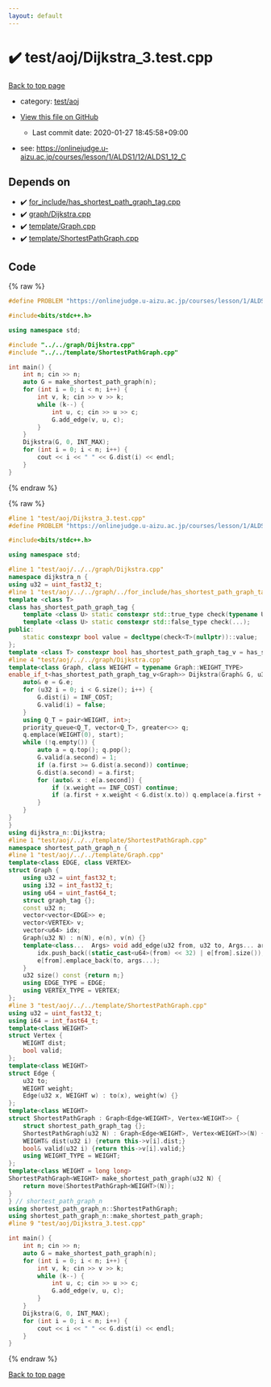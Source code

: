 ```yaml
---
layout: default
---
```


<!-- mathjax config similar to math.stackexchange -->
<script type="text/javascript" async
  src="https://cdnjs.cloudflare.com/ajax/libs/mathjax/2.7.5/MathJax.js?config=TeX-MML-AM_CHTML">
</script>
<script type="text/x-mathjax-config">
  MathJax.Hub.Config({
    TeX: { equationNumbers: { autoNumber: "AMS" }},
    tex2jax: {
      inlineMath: [ ['$','$'] ],
      processEscapes: true
    },
    "HTML-CSS": { matchFontHeight: false },
    displayAlign: "left",
    displayIndent: "2em"
  });
</script>

<script type="text/javascript" src="https://cdnjs.cloudflare.com/ajax/libs/jquery/3.4.1/jquery.min.js"></script>
<script src="https://cdn.jsdelivr.net/npm/jquery-balloon-js@1.1.2/jquery.balloon.min.js" integrity="sha256-ZEYs9VrgAeNuPvs15E39OsyOJaIkXEEt10fzxJ20+2I=" crossorigin="anonymous"></script>
<script type="text/javascript" src="../../../assets/js/copy-button.js"></script>
<link rel="stylesheet" href="../../../assets/css/copy-button.css" />


# :heavy_check_mark: test/aoj/Dijkstra_3.test.cpp

<a href="../../../index.html">Back to top page</a>

* category: <a href="../../../index.html#0d0c91c0cca30af9c1c9faef0cf04aa9">test/aoj</a>
* <a href="{{ site.github.repository_url }}/blob/master/test/aoj/Dijkstra_3.test.cpp">View this file on GitHub</a>
    - Last commit date: 2020-01-27 18:45:58+09:00


* see: <a href="https://onlinejudge.u-aizu.ac.jp/courses/lesson/1/ALDS1/12/ALDS1_12_C">https://onlinejudge.u-aizu.ac.jp/courses/lesson/1/ALDS1/12/ALDS1_12_C</a>


## Depends on

* :heavy_check_mark: <a href="../../../library/for_include/has_shortest_path_graph_tag.cpp.html">for_include/has_shortest_path_graph_tag.cpp</a>
* :heavy_check_mark: <a href="../../../library/graph/Dijkstra.cpp.html">graph/Dijkstra.cpp</a>
* :heavy_check_mark: <a href="../../../library/template/Graph.cpp.html">template/Graph.cpp</a>
* :heavy_check_mark: <a href="../../../library/template/ShortestPathGraph.cpp.html">template/ShortestPathGraph.cpp</a>


## Code

<a id="unbundled"></a>
{% raw %}
```cpp
#define PROBLEM "https://onlinejudge.u-aizu.ac.jp/courses/lesson/1/ALDS1/12/ALDS1_12_C"

#include<bits/stdc++.h>

using namespace std;

#include "../../graph/Dijkstra.cpp"
#include "../../template/ShortestPathGraph.cpp"

int main() {
	int n; cin >> n;
	auto G = make_shortest_path_graph(n);
	for (int i = 0; i < n; i++) {
		int v, k; cin >> v >> k;
		while (k--) {
			int u, c; cin >> u >> c;
			G.add_edge(v, u, c);
		}
	}
	Dijkstra(G, 0, INT_MAX);
	for (int i = 0; i < n; i++) {
		cout << i << " " << G.dist(i) << endl;
	}
}
```
{% endraw %}

<a id="bundled"></a>
{% raw %}
```cpp
#line 1 "test/aoj/Dijkstra_3.test.cpp"
#define PROBLEM "https://onlinejudge.u-aizu.ac.jp/courses/lesson/1/ALDS1/12/ALDS1_12_C"

#include<bits/stdc++.h>

using namespace std;

#line 1 "test/aoj/../../graph/Dijkstra.cpp"
namespace dijkstra_n {
using u32 = uint_fast32_t;
#line 1 "test/aoj/../../graph/../for_include/has_shortest_path_graph_tag.cpp"
template <class T>
class has_shortest_path_graph_tag {
	template <class U> static constexpr std::true_type check(typename U::shortest_path_graph_tag*);
	template <class U> static constexpr std::false_type check(...);
public:
	static constexpr bool value = decltype(check<T>(nullptr))::value;
};
template <class T> constexpr bool has_shortest_path_graph_tag_v = has_shortest_path_graph_tag<T>::value;
#line 4 "test/aoj/../../graph/Dijkstra.cpp"
template<class Graph, class WEIGHT = typename Graph::WEIGHT_TYPE>
enable_if_t<has_shortest_path_graph_tag_v<Graph>> Dijkstra(Graph& G, u32 start, WEIGHT INF_COST) {
	auto& e = G.e;
	for (u32 i = 0; i < G.size(); i++) {
		G.dist(i) = INF_COST;
		G.valid(i) = false;
	}
	using Q_T = pair<WEIGHT, int>;
	priority_queue<Q_T, vector<Q_T>, greater<>> q;
	q.emplace(WEIGHT(0), start);
	while (!q.empty()) {
		auto a = q.top(); q.pop();
		G.valid(a.second) = 1;
		if (a.first >= G.dist(a.second)) continue;
		G.dist(a.second) = a.first;
		for (auto& x : e[a.second]) {
			if (x.weight == INF_COST) continue;
			if (a.first + x.weight < G.dist(x.to)) q.emplace(a.first + x.weight, x.to);
		}
	}
}
}
using dijkstra_n::Dijkstra;
#line 1 "test/aoj/../../template/ShortestPathGraph.cpp"
namespace shortest_path_graph_n {
#line 1 "test/aoj/../../template/Graph.cpp"
template<class EDGE, class VERTEX>
struct Graph {
	using u32 = uint_fast32_t;
	using i32 = int_fast32_t;
	using u64 = uint_fast64_t;
	struct graph_tag {};
	const u32 n;
	vector<vector<EDGE>> e;
	vector<VERTEX> v;
	vector<u64> idx;
	Graph(u32 N) : n(N), e(n), v(n) {}
	template<class...  Args> void add_edge(u32 from, u32 to, Args... args) {
		idx.push_back((static_cast<u64>(from) << 32) | e[from].size());
		e[from].emplace_back(to, args...);
	}
	u32 size() const {return n;}
	using EDGE_TYPE = EDGE;
	using VERTEX_TYPE = VERTEX;
};
#line 3 "test/aoj/../../template/ShortestPathGraph.cpp"
using u32 = uint_fast32_t;
using i64 = int_fast64_t;
template<class WEIGHT>
struct Vertex {
	WEIGHT dist;
	bool valid;
};
template<class WEIGHT>
struct Edge {
	u32 to;
	WEIGHT weight;
	Edge(u32 x, WEIGHT w) : to(x), weight(w) {}
};
template<class WEIGHT>
struct ShortestPathGraph : Graph<Edge<WEIGHT>, Vertex<WEIGHT>> {
	struct shortest_path_graph_tag {};
	ShortestPathGraph(u32 N) : Graph<Edge<WEIGHT>, Vertex<WEIGHT>>(N) {}
	WEIGHT& dist(u32 i) {return this->v[i].dist;}
	bool& valid(u32 i) {return this->v[i].valid;}
	using WEIGHT_TYPE = WEIGHT;
};
template<class WEIGHT = long long>
ShortestPathGraph<WEIGHT> make_shortest_path_graph(u32 N) {
	return move(ShortestPathGraph<WEIGHT>(N));
}
} // shortest_path_graph_n
using shortest_path_graph_n::ShortestPathGraph;
using shortest_path_graph_n::make_shortest_path_graph;
#line 9 "test/aoj/Dijkstra_3.test.cpp"

int main() {
	int n; cin >> n;
	auto G = make_shortest_path_graph(n);
	for (int i = 0; i < n; i++) {
		int v, k; cin >> v >> k;
		while (k--) {
			int u, c; cin >> u >> c;
			G.add_edge(v, u, c);
		}
	}
	Dijkstra(G, 0, INT_MAX);
	for (int i = 0; i < n; i++) {
		cout << i << " " << G.dist(i) << endl;
	}
}

```
{% endraw %}

<a href="../../../index.html">Back to top page</a>

